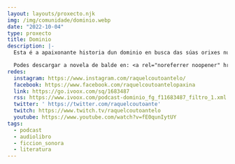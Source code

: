 ```yaml
---
layout: layouts/proxecto.njk
img: /img/comunidade/dominio.webp
date: "2022-10-04"
type: proxecto
title: Dominio
description: |-
  Esta é a apaixonante historia dun dominio en busca das súas orixes nunha viaxe trepidante na que contará ca axuda do investigador que era tan bo que todos dicían que era lapolla, da estilosa señorita New Look e ata, quen o diría, do malvado malvadísimo Doutor TCP/IP.

  Podes descargar a novela de balde en: <a rel="noreferrer noopener" href="https://www.bubok.es/libros/8313/Dominio-Lendas-de-paixon-dun-dominio-perdido-e-atopado-por-un-Afgano" target="_blank">https://www.bubok.es/libros/8313/Dominio-Lendas-de-paixon-dun-dominio-perdido-e-atopado-por-un-Afgano</a>.
redes:
  instagram: https://www.instagram.com/raquelcoutoantelo/
  facebook: https://www.facebook.com/raquelcoutoantelopaxina
  link: https://go.ivoox.com/sq/1683487
  rss: https://www.ivoox.com/podcast-dominio_fg_f11683487_filtro_1.xml
  twitter: ' https://twitter.com/raquelcoutoante'
  twitch: https://www.twitch.tv/raquelcoutoantelo
  youtube: https://www.youtube.com/watch?v=fE0qunIytUY
tags:
  - podcast
  - audiolibro
  - ficcion_sonora
  - literatura
---
```

